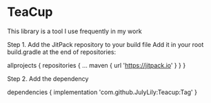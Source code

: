# TeaCup
This library is a tool I use frequently in my work

Step 1. Add the JitPack repository to your build file
Add it in your root build.gradle at the end of repositories:

allprojects {
		repositories {
			...
			maven { url 'https://jitpack.io' }
		}
	}
  
Step 2. Add the dependency

dependencies {
	        implementation 'com.github.JulyLily:Teacup:Tag'
	}


